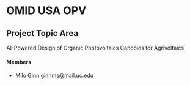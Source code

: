 # OMID USA OPV

## Project Topic Area

AI-Powered Design of Organic Photovoltaics Canopies for Agrivoltaics

#### Members

- Milo Ginn [ginnms@mail.uc.edu](mailto:ginnms@mail.uc.edu)

